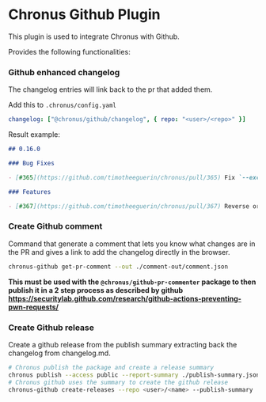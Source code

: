 # Chronus Github Plugin

This plugin is used to integrate Chronus with Github.

Provides the following functionalities:

### Github enhanced changelog

The changelog entries will link back to the pr that added them.

Add this to `.chronus/config.yaml`

```yaml
changelog: ["@chronus/github/changelog", { repo: "<user>/<repo>" }]
```

Result example:

```md
## 0.16.0

### Bug Fixes

- [#365](https://github.com/timotheeguerin/chronus/pull/365) Fix `--exclude` not respected for `version`, `status` commands

### Features

- [#367](https://github.com/timotheeguerin/chronus/pull/367) Reverse order of change kinds in changelog. As changes are recommneded to be ordered from least disruptive to most in the config.
```

### Create Github comment

Command that generate a comment that lets you know what changes are in the PR and gives a link to add the changelog directly in the browser.

```bash
chronus-github get-pr-comment --out ./comment-out/comment.json
```

**This must be used with the `@chronus/github-pr-commenter` package to then publish it in a 2 step process as described by github https://securitylab.github.com/research/github-actions-preventing-pwn-requests/**

### Create Github release

Create a github release from the publish summary extracting back the changelog from changelog.md.

```bash
# Chronus publish the package and create a release summary
chronus publish --access public --report-summary ./publish-summary.json
# Chronus github uses the summary to create the github release
chronus-github create-releases --repo <user>/<name> --publish-summary ./publish-summary.json
```
